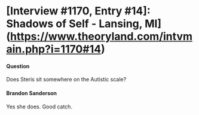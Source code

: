 # [Interview #1170, Entry #14]: Shadows of Self - Lansing, MI](https://www.theoryland.com/intvmain.php?i=1170#14)

#### Question

Does Steris sit somewhere on the Autistic scale?

#### Brandon Sanderson

Yes she does. Good catch.

